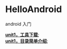 # HelloAndroid   
android 入门  

**[unit1，工具下载](https://github.com/xuanu/HelloAndroid/blob/master/doc/unit1.md)**;   
**[unit1，目录简单介绍](https://github.com/xuanu/HelloAndroid/blob/master/doc/unit2.md)**;   
